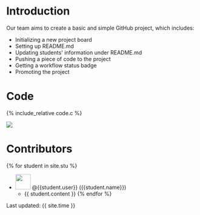 # Introduction
Our team aims to create a basic and simple GitHub project, which includes:
* Initializing a new project board
* Setting up README.md
* Updating students' information under README.md
* Pushing a piece of code to the project
* Getting a workflow status badge
* Promoting the project


# Code
{% include_relative code.c %}

![](https://github.com/csci3251-2020/project-team-o/workflows/C/C++CI/badge.svg)
# Contributors
{% for student in site.stu %}
  * <img src="{{ student.image }}" style="width: 40px; height: 40px"> @{{student.user}} ({{student.name}}) 
    * {{ student.content }}
{% endfor %}

Last updated: {{ site.time }}
